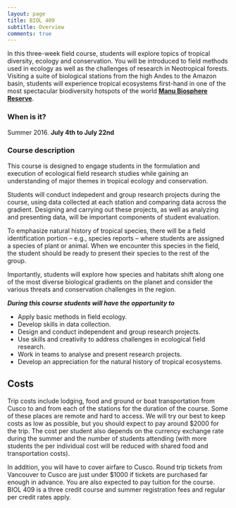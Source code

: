 ```yaml
---
layout: page
title: BIOL 409
subtitle: Overview
comments: true
---
```


In this three-week field course, students will explore topics of tropical diversity, ecology and conservation. You will be introduced to field methods used in ecology as well as the challenges of research in Neotropical forests. Visiting a suite of biological stations from the high Andes to the Amazon basin, students will experience tropical ecosystems first-hand in one of the most spectacular biodiversity hotspots of the world [**Manu Biosphere Reserve**](https://en.wikipedia.org/wiki/Manú_National_Park).

### When is it?
Summer 2016.
 **July 4th to July 22nd**


### Course description
This course is designed to engage students in the formulation and execution of ecological field research studies while gaining an understanding of major themes in tropical ecology and conservation. 

Students will conduct indepedent and group research projects during the course, using data collected at each station and comparing data across the gradient. Designing and carrying out these projects, as well as analyzing and presenting data, will be important components of student evaluation.

To emphasize natural history of tropical species, there will be a field identification portion – e.g., species reports – where students are assigned a species of plant or animal. When we encounter this species in the field, the student should be ready to present their species to the rest of the group.

Importantly, students will explore how species and habitats shift along one of the most diverse biological gradients on the planet and consider the various threats and conservation challenges in the region.

_**During this course students will have the opportunity to**_

* Apply basic methods in field ecology.
* Develop skills in data collection.
* Design and conduct independent and group research projects.
* Use skills and creativity to address challenges in ecological field research.
* Work in teams to analyse and present research projects.
* Develop an appreciation for the natural history of tropical ecosystems.

## Costs
Trip costs include lodging, food and ground or boat transportation from Cusco to and from each of the stations for the duration of the course. Some of these places are remote and hard to access. We will try our best to keep costs as low as possible, but you should expect to pay around $2000 for the trip. The cost per student also depends on the currency exchange rate during the summer and the number of students attending (with more students the per individual cost will be reduced with shared food and transportation costs).

In addition, you will have to cover airfare to Cusco. Round trip tickets from Vancouver to Cusco are just under $1000 if tickets are purchased far enough in advance. You are also expected to pay tuition for the course. BIOL 409 is a three credit course and summer registration fees and regular per credit rates apply.

